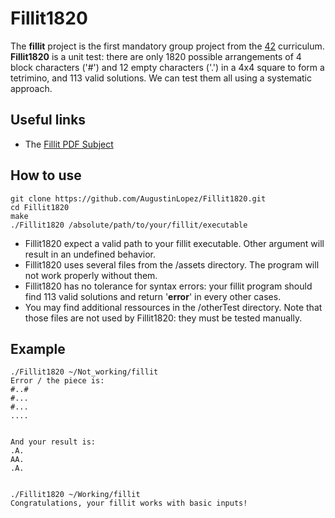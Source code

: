 # Fillit1820

The **fillit** project is the first mandatory group project from the [42](https://www.42.fr) curriculum. **Fillit1820** is a unit test: there are only 1820 possible arrangements of 4 block characters ('#') and 12 empty characters ('.') in a 4x4 square to form a tetrimino, and 113 valid solutions. We can test them all using a systematic approach.

## Useful links
- The [Fillit PDF Subject](https://github.com/AugustinLopez/Fillit1820/blob/master/rcs/fillit.pdf)

## How to use

```
git clone https://github.com/AugustinLopez/Fillit1820.git
cd Fillit1820
make
./Fillit1820 /absolute/path/to/your/fillit/executable
```
- Fillit1820 expect a valid path to your fillit executable. Other argument will result in an undefined behavior.
- Fillit1820 uses several files from the /assets directory. The program will not work properly without them.
- Fillit1820 has no tolerance for syntax errors: your fillit program should find 113 valid solutions and return '**error**' in every other cases. 
- You may find additional ressources in the /otherTest directory. Note that those files are not used by Fillit1820: they must be tested manually.

## Example
```
./Fillit1820 ~/Not_working/fillit
Error / the piece is:
#..#
#...
#...
....


And your result is:
.A.
AA.
.A.


./Fillit1820 ~/Working/fillit
Congratulations, your fillit works with basic inputs!
```
